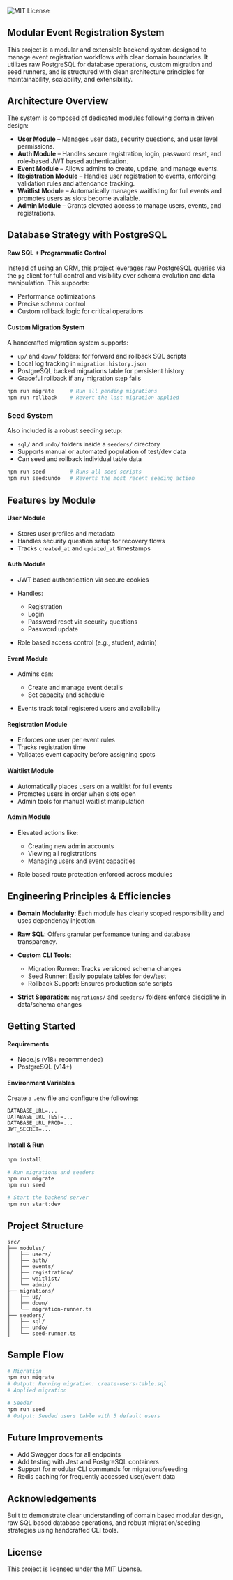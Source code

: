 ![MIT License](https://img.shields.io/badge/license-MIT-green)

## Modular Event Registration System

This project is a modular and extensible backend system designed to manage event registration workflows with clear domain boundaries. It utilizes raw PostgreSQL for database operations, custom migration and seed runners, and is structured with clean architecture principles for maintainability, scalability, and extensibility.

## Architecture Overview

The system is composed of dedicated modules following domain driven design:

* **User Module** – Manages user data, security questions, and user level permissions.
* **Auth Module** – Handles secure registration, login, password reset, and role-based JWT based authentication.
* **Event Module** – Allows admins to create, update, and manage events.
* **Registration Module** – Handles user registration to events, enforcing validation rules and attendance tracking.
* **Waitlist Module** – Automatically manages waitlisting for full events and promotes users as slots become available.
* **Admin Module** – Grants elevated access to manage users, events, and registrations.

## Database Strategy with PostgreSQL

#### Raw SQL + Programmatic Control

Instead of using an ORM, this project leverages raw PostgreSQL queries via the `pg` client for full control and visibility over schema evolution and data manipulation. This supports:

* Performance optimizations
* Precise schema control
* Custom rollback logic for critical operations

#### Custom Migration System

A handcrafted migration system supports:

* `up/` and `down/` folders: for forward and rollback SQL scripts
* Local log tracking in `migration.history.json`
* PostgreSQL backed migrations table for persistent history
* Graceful rollback if any migration step fails

```bash
npm run migrate     # Run all pending migrations
npm run rollback    # Revert the last migration applied
```

### Seed System

Also included is a robust seeding setup:

* `sql/` and `undo/` folders inside a `seeders/` directory
* Supports manual or automated population of test/dev data
* Can seed and rollback individual table data

```bash
npm run seed        # Runs all seed scripts
npm run seed:undo   # Reverts the most recent seeding action
```

## Features by Module

#### User Module

* Stores user profiles and metadata
* Handles security question setup for recovery flows
* Tracks `created_at` and `updated_at` timestamps

#### Auth Module

* JWT based authentication via secure cookies
* Handles:

  * Registration
  * Login
  * Password reset via security questions
  * Password update
* Role based access control (e.g., student, admin)

#### Event Module

* Admins can:

  * Create and manage event details
  * Set capacity and schedule
* Events track total registered users and availability

#### Registration Module

* Enforces one user per event rules
* Tracks registration time
* Validates event capacity before assigning spots

#### Waitlist Module

* Automatically places users on a waitlist for full events
* Promotes users in order when slots open
* Admin tools for manual waitlist manipulation

#### Admin Module

* Elevated actions like:

  * Creating new admin accounts
  * Viewing all registrations
  * Managing users and event capacities
* Role based route protection enforced across modules

## Engineering Principles & Efficiencies

* **Domain Modularity**: Each module has clearly scoped responsibility and uses dependency injection.
* **Raw SQL**: Offers granular performance tuning and database transparency.
* **Custom CLI Tools**:

  * Migration Runner: Tracks versioned schema changes
  * Seed Runner: Easily populate tables for dev/test
  * Rollback Support: Ensures production safe scripts
* **Strict Separation**: `migrations/` and `seeders/` folders enforce discipline in data/schema changes

## Getting Started

#### Requirements

* Node.js (v18+ recommended)
* PostgreSQL (v14+)

#### Environment Variables

Create a `.env` file and configure the following:

```env
DATABASE_URL=...
DATABASE_URL_TEST=...
DATABASE_URL_PROD=...
JWT_SECRET=...
```

#### Install & Run

```bash
npm install

# Run migrations and seeders
npm run migrate
npm run seed

# Start the backend server
npm run start:dev
```

## Project Structure

```plaintext
src/
├── modules/
│   ├── users/
│   ├── auth/
│   ├── events/
│   ├── registration/
│   ├── waitlist/
│   └── admin/
├── migrations/
│   ├── up/
│   ├── down/
│   └── migration-runner.ts
├── seeders/
│   ├── sql/
│   ├── undo/
│   └── seed-runner.ts
```

## Sample Flow

```bash
# Migration
npm run migrate
# Output: Running migration: create-users-table.sql
# Applied migration

# Seeder
npm run seed
# Output: Seeded users table with 5 default users
```

## Future Improvements

* Add Swagger docs for all endpoints
* Add testing with Jest and PostgreSQL containers
* Support for modular CLI commands for migrations/seeding
* Redis caching for frequently accessed user/event data


## Acknowledgements

Built to demonstrate clear understanding of domain based modular design, raw SQL based database operations, and robust migration/seeding strategies using handcrafted CLI tools.


## License

This project is licensed under the MIT License.
